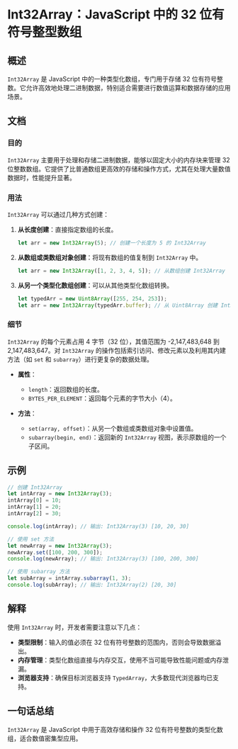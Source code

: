 <!--
Meta Description: # Int32Array：JavaScript 中的 32 位有符号整型数组 ## 概述 `Int32Array` 是 JavaScript 中的一种类型化数组，专门用于存储 32 位有符号整数。它允许高效地处理二进制数据，特别适合需要进行数值运算和数据存储的应用场景。 ## 文档 ### 目的 `...
Meta Keywords: int32array, javascript, let, new, subarray
-->

# Int32Array：JavaScript 中的 32 位有符号整型数组

## 概述
`Int32Array` 是 JavaScript 中的一种类型化数组，专门用于存储 32 位有符号整数。它允许高效地处理二进制数据，特别适合需要进行数值运算和数据存储的应用场景。

## 文档
### 目的
`Int32Array` 主要用于处理和存储二进制数据，能够以固定大小的内存块来管理 32 位整数数组。它提供了比普通数组更高效的存储和操作方式，尤其在处理大量数值数据时，性能提升显著。

### 用法
`Int32Array` 可以通过几种方式创建：
1. **从长度创建**：直接指定数组的长度。
   ```javascript
   let arr = new Int32Array(5); // 创建一个长度为 5 的 Int32Array
   ```

2. **从数组或类数组对象创建**：将现有数组的值复制到 `Int32Array` 中。
   ```javascript
   let arr = new Int32Array([1, 2, 3, 4, 5]); // 从数组创建 Int32Array
   ```

3. **从另一个类型化数组创建**：可以从其他类型化数组转换。
   ```javascript
   let typedArr = new Uint8Array([255, 254, 253]);
   let arr = new Int32Array(typedArr.buffer); // 从 Uint8Array 创建 Int32Array
   ```

### 细节
`Int32Array` 的每个元素占用 4 字节（32 位），其值范围为 -2,147,483,648 到 2,147,483,647。对 `Int32Array` 的操作包括索引访问、修改元素以及利用其内建方法（如 `set` 和 `subarray`）进行更复杂的数据处理。

- **属性**：
  - `length`：返回数组的长度。
  - `BYTES_PER_ELEMENT`：返回每个元素的字节大小（4）。

- **方法**：
  - `set(array, offset)`：从另一个数组或类数组对象中设置值。
  - `subarray(begin, end)`：返回新的 `Int32Array` 视图，表示原数组的一个子区间。

## 示例
```javascript
// 创建 Int32Array
let intArray = new Int32Array(3);
intArray[0] = 10;
intArray[1] = 20;
intArray[2] = 30;

console.log(intArray); // 输出: Int32Array(3) [10, 20, 30]

// 使用 set 方法
let newArray = new Int32Array(3);
newArray.set([100, 200, 300]);
console.log(newArray); // 输出: Int32Array(3) [100, 200, 300]

// 使用 subarray 方法
let subArray = intArray.subarray(1, 3);
console.log(subArray); // 输出: Int32Array(2) [20, 30]
```

## 解释
使用 `Int32Array` 时，开发者需要注意以下几点：
- **类型限制**：输入的值必须在 32 位有符号整数的范围内，否则会导致数据溢出。
- **内存管理**：类型化数组直接与内存交互，使用不当可能导致性能问题或内存泄漏。
- **浏览器支持**：确保目标浏览器支持 `TypedArray`，大多数现代浏览器均已支持。

## 一句话总结
`Int32Array` 是 JavaScript 中用于高效存储和操作 32 位有符号整数的类型化数组，适合数值密集型应用。